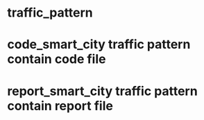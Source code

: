 # traffic_pattern
# code_smart_city traffic pattern contain code file
# report_smart_city traffic pattern contain report file
